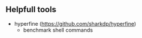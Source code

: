 Helpfull tools
--------------
  * hyperfine (https://github.com/sharkdp/hyperfine)
    - benchmark shell commands
